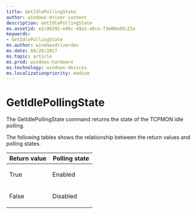 ```yaml
---
title: GetIdlePollingState
author: windows-driver-content
description: GetIdlePollingState
ms.assetid: e2c96291-e86c-49a1-a9ce-73e00eddc22a
keywords:
- GetIdlePollingState
ms.author: windowsdriverdev
ms.date: 04/20/2017
ms.topic: article
ms.prod: windows-hardware
ms.technology: windows-devices
ms.localizationpriority: medium
---
```


# GetIdlePollingState


The GetIdlePollingState command returns the state of the TCPMON idle polling.

The following tables shows the relationship between the return values and polling states.

<table>
<colgroup>
<col width="50%" />
<col width="50%" />
</colgroup>
<thead>
<tr class="header">
<th>Return value</th>
<th>Polling state</th>
</tr>
</thead>
<tbody>
<tr class="odd">
<td><p>True</p></td>
<td><p>Enabled</p></td>
</tr>
<tr class="even">
<td><p>False</p></td>
<td><p>Disabled</p></td>
</tr>
</tbody>
</table>

 

 

 





